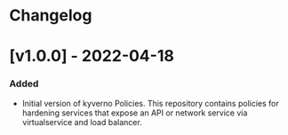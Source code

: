 # Changelog

# [v1.0.0] - 2022-04-18

### Added

- Initial version of kyverno Policies. This repository contains policies for hardening services that expose an API or network service via virtualservice and load balancer.
